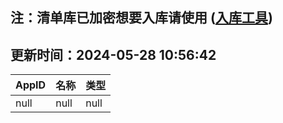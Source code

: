 ## 注：清单库已加密想要入库请使用 ([入库工具](https://github.com/BlankTMing/ManifestAutoUpdate/releases))

## 更新时间：2024-05-28 10:56:42
| AppID | 名称 | 类型  |
| :-------------------- | :----------------------------- | :----------- |
| null | null| null |
